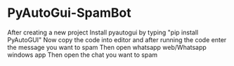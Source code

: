 # PyAutoGui-SpamBot
After creating a new project
Install pyautogui by typing "pip install PyAutoGUI"
Now copy the code into editor and after running the code enter the message you want to spam
Then open whatsapp web/Whatsapp windows app 
Then open the chat you want to spam
